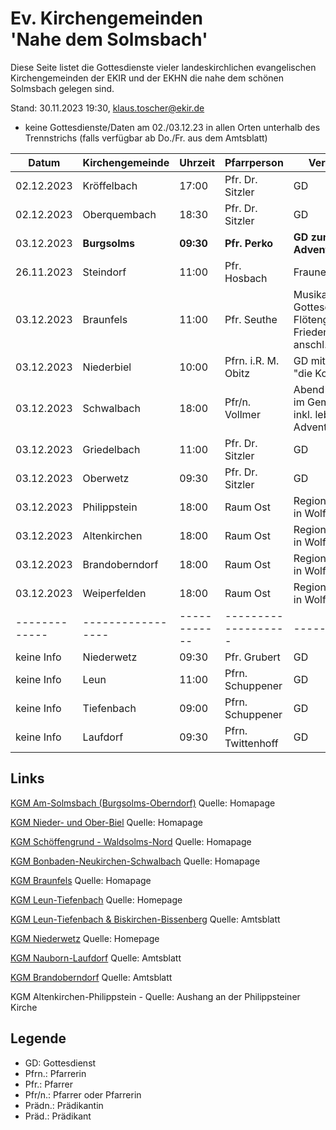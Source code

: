# Ev. Kirchengemeinden<br>'Nahe dem Solmsbach'
Diese Seite listet die Gottesdienste vieler landeskirchlichen evangelischen Kirchengemeinden
der EKIR und der EKHN die nahe dem schönen Solmsbach gelegen sind.

Stand: 30.11.2023 19:30, klaus.toscher@ekir.de
- keine Gottesdienste/Daten am 02./03.12.23 in allen Orten unterhalb des Trennstrichs (falls verfügbar ab Do./Fr. aus dem Amtsblatt)

Datum        | Kirchengemeinde | Uhrzeit    | Pfarrperson       | Veranstaltung |
------------ | --------------- | ---------- | ----------------- | ------------- |
02.12.2023   | Kröffelbach     | 17:00      | Pfr. Dr. Sitzler  | GD            |
02.12.2023   | Oberquembach    | 18:30      | Pfr. Dr. Sitzler  | GD            |
03.12.2023   | **Burgsolms**   | **09:30**  | **Pfr. Perko**    | **GD zum ersten Advent**    |
26.11.2023   | Steindorf       | 11:00      | Pfr. Hosbach      | Fraunenhilfe GD  |
03.12.2023   | Braunfels       | 11:00      | Pfr. Seuthe       | Musikalischer Gottesdienst mit der Flötengruppe in der Friedenskirche mit anschl. Umtrunk. |
03.12.2023   | Niederbiel      | 10:00      | Pfrn. i.R. M. Obitz  | GD mit Kinderchor "die Kolibries" |
03.12.2023   | Schwalbach      | 18:00      | Pfr/n. Vollmer    | Abend GD mit Essen im Gemeindhaus inkl. lebendigem Adventskalender |
03.12.2023   | Griedelbach     | 11:00      | Pfr. Dr. Sitzler  | GD            |
03.12.2023   | Oberwetz        | 09:30      | Pfr. Dr. Sitzler  | GD            |
03.12.2023   | Philippstein    | 18:00      | Raum Ost          | Regionalgottesdienst in Wolfenhausen |
03.12.2023   | Altenkirchen    | 18:00      | Raum Ost          | Regionalgottesdienst in Wolfenhausen |
03.12.2023   | Brandoberndorf  | 18:00      | Raum Ost          | Regionalgottesdienst in Wolfenhausen |
03.12.2023   | Weiperfelden    | 18:00      | Raum Ost          | Regionalgottesdienst in Wolfenhausen |
-------------|-----------------|------------|-------------------|---------------|
keine Info   | Niederwetz      | 09:30      | Pfr. Grubert      | GD  |
keine Info   | Leun            | 11:00      | Pfrn. Schuppener  | GD  |
keine Info   | Tiefenbach      | 09:00      | Pfrn. Schuppener  | GD  |
keine Info   | Laufdorf        | 09:30      | Pfrn. Twittenhoff | GD  |

## Links

[KGM Am-Solmsbach (Burgsolms-Oberndorf)](https://burgsolms.ekir.de) Quelle: Homapage

[KGM Nieder- und Ober-Biel](http://www.kirche-niederbiel.de/termine) Quelle: Homapage

[KGM Schöffengrund - Waldsolms-Nord](https://schoeffengrund-waldsolms.ekir.de) Quelle: Homapage

[KGM Bonbaden-Neukirchen-Schwalbach](https://www.evangelisch-bonbaden-schwalbach-neukirchen.de/gottesdienste/) Quelle: Homapage

[KGM Braunfels](https://www.evangelisch-in-braunfels.de) Quelle: Homapage

[KGM Leun-Tiefenbach](http://evangelische-kirchengemeinde-leun.de/gottesdiensplan/) Quelle: Homepage

[KGM Leun-Tiefenbach & Biskirchen-Bissenberg](https://ol.wittich.de/titel/1108/) Quelle: Amtsblatt

[KGM Niederwetz](https://www.kirchengemeinde-nwrk.de/gemeinde-info/niederwetz/) Quelle: Homepage

[KGM Nauborn-Laufdorf](https://ol.wittich.de/titel/1161/) Quelle: Amtsblatt

[KGM Brandoberndorf](https://ol.wittich.de/titel/1212/) Quelle: Amtsblatt

KGM Altenkirchen-Philippstein - Quelle: Aushang an der Philippsteiner Kirche

## Legende
- GD: Gottesdienst
- Pfrn.: Pfarrerin
- Pfr.: Pfarrer
- Pfr/n.: Pfarrer oder Pfarrerin
- Prädn.: Prädikantin
- Präd.: Prädikant
